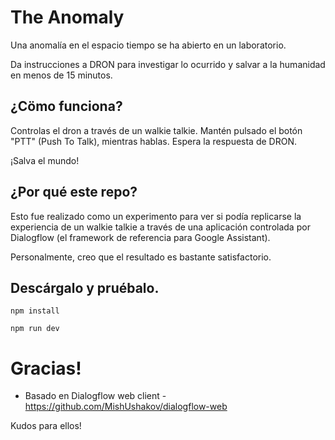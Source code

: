 # The Anomaly

Una anomalía en el espacio tiempo se ha abierto en un laboratorio.

Da instrucciones a DRON para investigar lo ocurrido y salvar a la humanidad en menos de 15 minutos.

## ¿Cömo funciona?

Controlas el dron a través de un walkie talkie. Mantén pulsado el botón "PTT" (Push To Talk),
mientras hablas. Espera la respuesta de DRON.

¡Salva el mundo!

## ¿Por qué este repo?

Esto fue realizado como un experimento para ver si podía replicarse la experiencia
de un walkie talkie a través de una aplicación controlada por Dialogflow (el framework de referencia
para Google Assistant).

Personalmente, creo que el resultado es bastante satisfactorio.

## Descárgalo y pruébalo.

`npm install`

`npm run dev`

# Gracias!

* Basado en Dialogflow web client - https://github.com/MishUshakov/dialogflow-web

Kudos para ellos!
